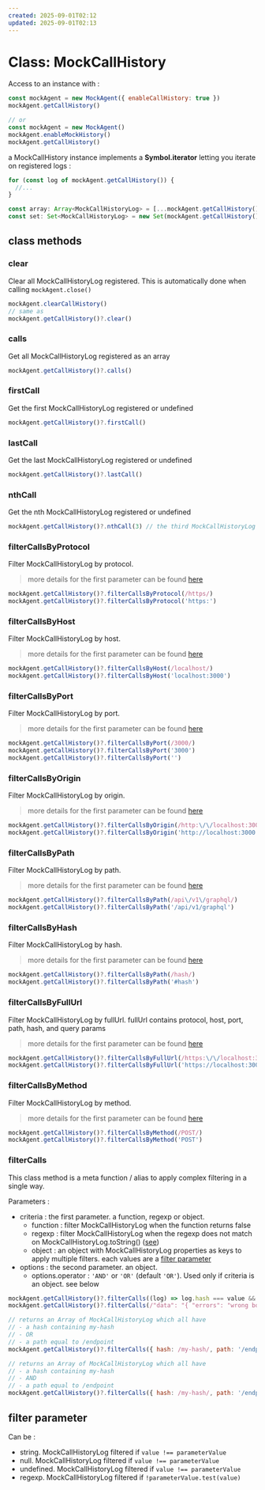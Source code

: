 ```yaml
---
created: 2025-09-01T02:12
updated: 2025-09-01T02:13
---
```

# Class: MockCallHistory

Access to an instance with :

```js
const mockAgent = new MockAgent({ enableCallHistory: true })
mockAgent.getCallHistory()

// or
const mockAgent = new MockAgent()
mockAgent.enableMockHistory()
mockAgent.getCallHistory()

```

a MockCallHistory instance implements a **Symbol.iterator** letting you iterate on registered logs :

```ts
for (const log of mockAgent.getCallHistory()) {
  //...
}

const array: Array<MockCallHistoryLog> = [...mockAgent.getCallHistory()]
const set: Set<MockCallHistoryLog> = new Set(mockAgent.getCallHistory())
```

## class methods

### clear

Clear all MockCallHistoryLog registered. This is automatically done when calling `mockAgent.close()`

```js
mockAgent.clearCallHistory()
// same as
mockAgent.getCallHistory()?.clear()
```

### calls

Get all MockCallHistoryLog registered as an array

```js
mockAgent.getCallHistory()?.calls()
```

### firstCall

Get the first MockCallHistoryLog registered or undefined

```js
mockAgent.getCallHistory()?.firstCall()
```

### lastCall

Get the last MockCallHistoryLog registered or undefined

```js
mockAgent.getCallHistory()?.lastCall()
```

### nthCall

Get the nth MockCallHistoryLog registered or undefined

```js
mockAgent.getCallHistory()?.nthCall(3) // the third MockCallHistoryLog registered
```

### filterCallsByProtocol

Filter MockCallHistoryLog by protocol.

> more details for the first parameter can be found [here](/docs/docs/api/MockCallHistory.md#filter-parameter)

```js
mockAgent.getCallHistory()?.filterCallsByProtocol(/https/)
mockAgent.getCallHistory()?.filterCallsByProtocol('https:')
```

### filterCallsByHost

Filter MockCallHistoryLog by host.

> more details for the first parameter can be found [here](/docs/docs/api/MockCallHistory.md#filter-parameter)

```js
mockAgent.getCallHistory()?.filterCallsByHost(/localhost/)
mockAgent.getCallHistory()?.filterCallsByHost('localhost:3000')
```

### filterCallsByPort

Filter MockCallHistoryLog by port.

> more details for the first parameter can be found [here](/docs/docs/api/MockCallHistory.md#filter-parameter)

```js
mockAgent.getCallHistory()?.filterCallsByPort(/3000/)
mockAgent.getCallHistory()?.filterCallsByPort('3000')
mockAgent.getCallHistory()?.filterCallsByPort('')
```

### filterCallsByOrigin

Filter MockCallHistoryLog by origin.

> more details for the first parameter can be found [here](/docs/docs/api/MockCallHistory.md#filter-parameter)

```js
mockAgent.getCallHistory()?.filterCallsByOrigin(/http:\/\/localhost:3000/)
mockAgent.getCallHistory()?.filterCallsByOrigin('http://localhost:3000')
```

### filterCallsByPath

Filter MockCallHistoryLog by path.

> more details for the first parameter can be found [here](/docs/docs/api/MockCallHistory.md#filter-parameter)

```js
mockAgent.getCallHistory()?.filterCallsByPath(/api\/v1\/graphql/)
mockAgent.getCallHistory()?.filterCallsByPath('/api/v1/graphql')
```

### filterCallsByHash

Filter MockCallHistoryLog by hash.

> more details for the first parameter can be found [here](/docs/docs/api/MockCallHistory.md#filter-parameter)

```js
mockAgent.getCallHistory()?.filterCallsByPath(/hash/)
mockAgent.getCallHistory()?.filterCallsByPath('#hash')
```

### filterCallsByFullUrl

Filter MockCallHistoryLog by fullUrl. fullUrl contains protocol, host, port, path, hash, and query params

> more details for the first parameter can be found [here](/docs/docs/api/MockCallHistory.md#filter-parameter)

```js
mockAgent.getCallHistory()?.filterCallsByFullUrl(/https:\/\/localhost:3000\/\?query=value#hash/)
mockAgent.getCallHistory()?.filterCallsByFullUrl('https://localhost:3000/?query=value#hash')
```

### filterCallsByMethod

Filter MockCallHistoryLog by method.

> more details for the first parameter can be found [here](/docs/docs/api/MockCallHistory.md#filter-parameter)

```js
mockAgent.getCallHistory()?.filterCallsByMethod(/POST/)
mockAgent.getCallHistory()?.filterCallsByMethod('POST')
```

### filterCalls

This class method is a meta function / alias to apply complex filtering in a single way.

Parameters :

- criteria : the first parameter. a function, regexp or object.
  - function : filter MockCallHistoryLog when the function returns false
  - regexp : filter MockCallHistoryLog when the regexp does not match on MockCallHistoryLog.toString() ([see](./MockCallHistoryLog.md#to-string))
  - object : an object with MockCallHistoryLog properties as keys to apply multiple filters. each values are a [filter parameter](/docs/docs/api/MockCallHistory.md#filter-parameter)
- options : the second parameter. an object.
  - options.operator : `'AND'` or `'OR'` (default `'OR'`). Used only if criteria is an object. see below

```js
mockAgent.getCallHistory()?.filterCalls((log) => log.hash === value && log.headers?.['authorization'] !== undefined)
mockAgent.getCallHistory()?.filterCalls(/"data": "{ "errors": "wrong body" }"/)

// returns an Array of MockCallHistoryLog which all have
// - a hash containing my-hash
// - OR
// - a path equal to /endpoint
mockAgent.getCallHistory()?.filterCalls({ hash: /my-hash/, path: '/endpoint' })

// returns an Array of MockCallHistoryLog which all have
// - a hash containing my-hash
// - AND
// - a path equal to /endpoint
mockAgent.getCallHistory()?.filterCalls({ hash: /my-hash/, path: '/endpoint' }, { operator: 'AND' })
```

## filter parameter

Can be :

- string. MockCallHistoryLog filtered if `value !== parameterValue`
- null. MockCallHistoryLog filtered if `value !== parameterValue`
- undefined. MockCallHistoryLog filtered if `value !== parameterValue`
- regexp. MockCallHistoryLog filtered if `!parameterValue.test(value)`
